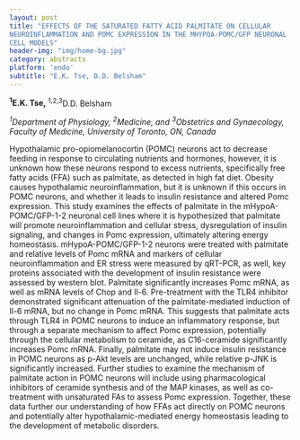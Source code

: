 ```yaml
---
layout: post
title: "EFFECTS OF THE SATURATED FATTY ACID PALMITATE ON CELLULAR
NEUROINFLAMMATION AND POMC EXPRESSION IN THE MHYPOA-POMC/GFP NEURONAL
CELL MODELS"
header-img: "img/home-bg.jpg"
category: abstracts
platform: 'endo'
subtitle: "E.K. Tse, D.D. Belsham"
---
```

**<sup>1</sup>E.K. Tse,** <sup>1,2,3</sup>D.D. Belsham

_<sup>1</sup>Department of Physiology, <sup>2</sup>Medicine, and <sup>3</sup>Obstetrics and Gynaecology, Faculty of Medicine, University of Toronto, ON, Canada_

Hypothalamic pro-opiomelanocortin (POMC) neurons act to decrease feeding
in response to circulating nutrients and hormones, however, it is
unknown how these neurons respond to excess nutrients, specifically free
fatty acids (FFA) such as palmitate, as detected in high fat diet.
Obesity causes hypothalamic neuroinflammation, but it is unknown if this
occurs in POMC neurons, and whether it leads to insulin resistance and
altered Pomc expression. This study examines the effects of palmitate in
the mHypoA-POMC/GFP-1-2 neuronal cell lines where it is hypothesized
that palmitate will promote neuroinflammation and cellular stress,
dysregulation of insulin signaling, and changes in Pomc expression,
ultimately altering energy homeostasis. mHypoA-POMC/GFP-1-2 neurons were
treated with palmitate and relative levels of Pomc mRNA and markers of
cellular neuroinflammation and ER stress were measured by qRT-PCR, as
well, key proteins associated with the development of insulin resistance
were assessed by western blot. Palmitate significantly increases Pomc
mRNA, as well as mRNA levels of Chop and Il-6. Pre-treatment with the
TLR4 inhibitor demonstrated significant attenuation of the
palmitate-mediated induction of Il-6 mRNA, but no change in Pomc mRNA.
This suggests that palmitate acts through TLR4 in POMC neurons to induce
an inflammatory response, but through a separate mechanism to affect
Pomc expression, potentially through the cellular metabolism to
ceramide, as C16-ceramide significantly increases Pomc mRNA. Finally,
palmitate may not induce insulin resistance in POMC neurons as p-Akt
levels are unchanged, while relative p-JNK is significantly increased.
Further studies to examine the mechanism of palmitate action in POMC
neurons will include using pharmacological inhibitors of ceramide
synthesis and of the MAP kinases, as well as co-treatment with
unsaturated FAs to assess Pomc expression. Together, these data further
our understanding of how FFAs act directly on POMC neurons and
potentially alter hypothalamic-mediated energy homeostasis leading to
the development of metabolic disorders.
